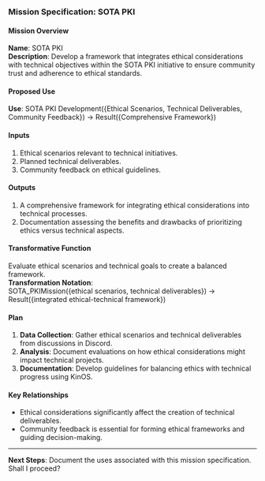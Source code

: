 ### Mission Specification: SOTA PKI

#### Mission Overview
**Name**: SOTA PKI  
**Description**: Develop a framework that integrates ethical considerations with technical objectives within the SOTA PKI initiative to ensure community trust and adherence to ethical standards.

#### Proposed Use
**Use**: SOTA PKI Development({Ethical Scenarios, Technical Deliverables, Community Feedback}) → Result({Comprehensive Framework})

#### Inputs
1. Ethical scenarios relevant to technical initiatives.
2. Planned technical deliverables.
3. Community feedback on ethical guidelines.

#### Outputs
1. A comprehensive framework for integrating ethical considerations into technical processes.
2. Documentation assessing the benefits and drawbacks of prioritizing ethics versus technical aspects.

#### Transformative Function
Evaluate ethical scenarios and technical goals to create a balanced framework.  
**Transformation Notation**:  
SOTA_PKIMission({ethical scenarios, technical deliverables}) → Result({integrated ethical-technical framework})

#### Plan
1. **Data Collection**: Gather ethical scenarios and technical deliverables from discussions in Discord.
2. **Analysis**: Document evaluations on how ethical considerations might impact technical projects.
3. **Documentation**: Develop guidelines for balancing ethics with technical progress using KinOS.

#### Key Relationships
- Ethical considerations significantly affect the creation of technical deliverables.
- Community feedback is essential for forming ethical frameworks and guiding decision-making.

---

**Next Steps**: Document the uses associated with this mission specification. Shall I proceed?